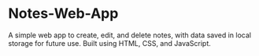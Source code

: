 # Notes-Web-App
A simple web app to create, edit, and delete notes, with data saved in local storage for future use. Built using HTML, CSS, and JavaScript.
